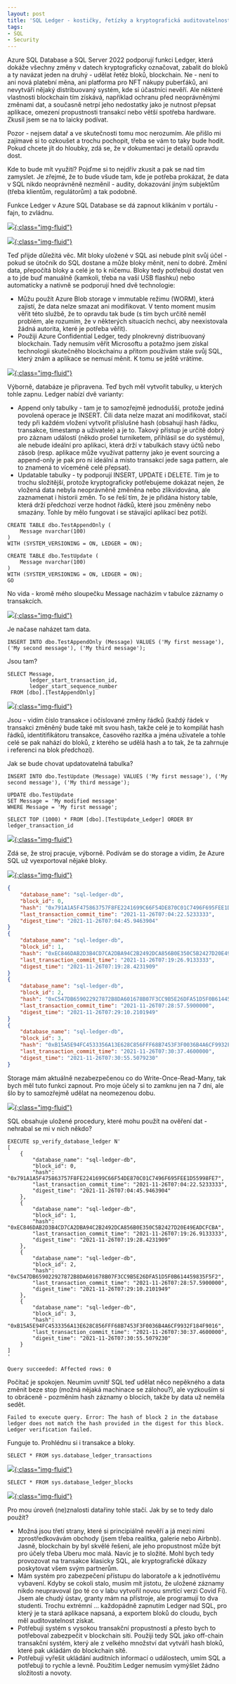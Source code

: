 ```yaml
---
layout: post
title: 'SQL Ledger - kostičky, řetízky a kryptografická auditovatelnost vašich dat bez složitostí'
tags:
- SQL
- Security
---
```

Azure SQL Database a SQL Server 2022 podporují funkci Ledger, která dokáže všechny změny v datech kryptograficky označovat, zabalit do bloků a ty navázat jeden na druhý - udělat řetěz bloků, blockchain. Ne - není to ani nová platební měna, ani platforma pro NFT nákupy puberťáků, ani nevytváří nějaký distribuovaný systém, kde si účastníci nevěří. Ale některé vlastnosti blockchain tím získává, například ochranu před neoprávněnými změnami dat, a současně netrpí jeho nedostatky jako je nutnost přepsat aplikace, omezení propustnosti transakcí nebo větší spotřeba hardware. Zkusil jsem se na to laicky podívat.

Pozor - nejsem datař a ve skutečnosti tomu moc nerozumím. Ale přišlo mi zajímavé si to ozkoušet a trochu pochopit, třeba se vám to taky bude hodit. Pokud chcete jít do hloubky, zdá se, že v dokumentaci je detailů opravdu dost.

Kde to bude mít využití? Pojďme si to nejdřív zkusit a pak se nad tím zamyslet. Je zřejmé, že to bude všude tam, kde je potřeba prokázat, že data v SQL nikdo neoprávněně nezměnil - audity, dokazování jiným subjektům (třeba klientům, regulátorům) a tak podobně.

Funkce Ledger v Azure SQL Database se dá zapnout klikáním v portálu - fajn, to zvládnu.

[![](/images/2021/2021-11-26-07-49-28.png){:class="img-fluid"}](/images/2021/2021-11-26-07-49-28.png)

[![](/images/2021/2021-11-26-07-49-49.png){:class="img-fluid"}](/images/2021/2021-11-26-07-49-49.png)

Teď přijde důležitá věc. Mít bloky uložené v SQL asi nebude plnit svůj účel - pokud se útočník do SQL dostane a může bloky měnit, není to dobré. Změní data, přepočítá bloky a celé je to k ničemu. Bloky tedy potřebuji dostat ven a to jde buď manuálně (kamkoli, třeba na vaší USB flashku) nebo automaticky a nativně se podporují hned dvě technologie:

- Můžu použít Azure Blob storage v immutable režimu (WORM), která zajistí, že data nelze smazat ani modifikovat. V tento moment musím věřit této službě, že to opravdu tak bude (s tím bych určitě neměl problém, ale rozumím, že v některých situacích nechci, aby neexistovala žádná autorita, které je potřeba věřit).
- Použiji Azure Confidential Ledger, tedy plnokrevný distribuovaný blockchain. Tady nemusím věřit Microsoftu a potažmo jsem získal technologii skutečněho blockchainu a přitom používám stále svůj SQL, který znám a aplikace se nemusí měnit. K tomu se ještě vrátíme.

[![](/images/2021/2021-11-26-07-50-11.png){:class="img-fluid"}](/images/2021/2021-11-26-07-50-11.png)

Výborně, databáze je připravena. Teď bych měl vytvořit tabulky, u kterých tohle zapnu. Ledger nabízí dvě varianty:
- Append only tabulky - tam je to samozřejmě jednodušší, protože jediná povolená operace je INSERT. Čili data nelze mazat ani modifikovat, stačí tedy při každém vložení vytvořit příslušné hash (obsahují hash řádku, transakce, timestamp a uživatele) a je to. Takový přístup je určitě dobrý pro záznam událostí (někdo prošel turniketem, přihlásil se do systému), ale nebude ideální pro aplikaci, která drží v tabulkách stavy účtů nebo zásob (resp. aplikace může využívat patterny jako je event sourcing a append-only je pak pro ni ideální a místo transakcí jede saga pattern, ale to znamená to víceméně celé přepsat).
- Updatable tabulky - ty podporují INSERT, UPDATE i DELETE. Tím je to trochu složitější, protože kryptograficky potřebujeme dokázat nejen, že vložená data nebyla neoprávněně změněna nebo zlikvidována, ale zaznamenat i historii změn. To se řeší tím, že je přidána history table, která drží předchozí verze hodnot řádků, které jsou změněny nebo smazány. Tohle by mělo fungovat i se stávající aplikací bez potíží.

```
CREATE TABLE dbo.TestAppendOnly (
    Message nvarchar(100)
)
WITH (SYSTEM_VERSIONING = ON, LEDGER = ON);

CREATE TABLE dbo.TestUpdate (
    Message nvarchar(100)
)
WITH (SYSTEM_VERSIONING = ON, LEDGER = ON);
GO
```

No vida - kromě mého sloupečku Message nacházím v tabulce záznamy o transakcích.

[![](/images/2021/2021-11-26-08-25-33.png){:class="img-fluid"}](/images/2021/2021-11-26-08-25-33.png)

Je načase naházet tam data.

```
INSERT INTO dbo.TestAppendOnly (Message) VALUES ('My first message'), ('My second message'), ('My third message');
```

Jsou tam?

```
SELECT Message,
       ledger_start_transaction_id,
	   ledger_start_sequence_number
 FROM [dbo].[TestAppendOnly]
```

[![](/images/2021/2021-11-26-08-25-11.png){:class="img-fluid"}](/images/2021/2021-11-26-08-25-11.png)

Jsou - vidím číslo transakce i očíslované změny řádků (každý řádek v transakci změněný bude také mít svou hash, takže celé je to kompilát hash řádků, identitifikátoru transakce, časového razítka a jména uživatele a tohle celé se pak nahází do bloků, z kterého se udělá hash a to tak, že ta zahrnuje i referenci na blok předchozí).

Jak se bude chovat updatovatelná tabulka?

```
INSERT INTO dbo.TestUpdate (Message) VALUES ('My first message'), ('My second message'), ('My third message');

UPDATE dbo.TestUpdate 
SET Message = 'My modified message' 
WHERE Message = 'My first message';

SELECT TOP (1000) * FROM [dbo].[TestUpdate_Ledger] ORDER BY ledger_transaction_id
```

[![](/images/2021/2021-11-26-08-39-46.png){:class="img-fluid"}](/images/2021/2021-11-26-08-39-46.png)

Zdá se, že stroj pracuje, výborně. Podívám se do storage a vidím, že Azure SQL už vyexportoval nějaké bloky.

[![](/images/2021/2021-11-26-08-31-30.png){:class="img-fluid"}](/images/2021/2021-11-26-08-31-30.png)

```json
{
    "database_name": "sql-ledger-db",
    "block_id": 0,
    "hash": "0x791A1A5F475863757F8FE2241699C66F54DE870C01C7496F695FEE1D55998FE7",
    "last_transaction_commit_time": "2021-11-26T07:04:22.5233333",
    "digest_time": "2021-11-26T07:04:45.9463904"
}
{
    "database_name": "sql-ledger-db",
    "block_id": 1,
    "hash": "0xEC846DAB2D3B4CD7CA2DBA94C2B2492DCA856B0E350C5B2427D20E49EADCFCBA",
    "last_transaction_commit_time": "2021-11-26T07:19:26.9133333",
    "digest_time": "2021-11-26T07:19:28.4231909"
}
{
    "database_name": "sql-ledger-db",
    "block_id": 2,
    "hash": "0xC547DB659022927872B8DA601678B07F3CC9B5E26DFA51D5F0B614459835F5F2",
    "last_transaction_commit_time": "2021-11-26T07:28:57.5900000",
    "digest_time": "2021-11-26T07:29:10.2101949"
}
{
    "database_name": "sql-ledger-db",
    "block_id": 3,
    "hash": "0xB15A5E94FC4533356A13E628C856FFF68B7453F3F0036B4A6CF9932F184F9016",
    "last_transaction_commit_time": "2021-11-26T07:30:37.4600000",
    "digest_time": "2021-11-26T07:30:55.5079230"
}
```

Storage mám aktuálně nezabezpečenou co do Write-Once-Read-Many, tak bych měl tuto funkci zapnout. Pro moje účely si to zamknu jen na 7 dní, ale šlo by to samozřejmě udělat na neomezenou dobu.

[![](/images/2021/2021-11-26-08-58-12.png){:class="img-fluid"}](/images/2021/2021-11-26-08-58-12.png)


SQL obsahuje uložené procedury, které mohu použít na ověření dat - nehrabal se mi v nich někdo?

```
EXECUTE sp_verify_database_ledger N'
[
    {
        "database_name": "sql-ledger-db",
        "block_id": 0,
        "hash": "0x791A1A5F475863757F8FE2241699C66F54DE870C01C7496F695FEE1D55998FE7",
        "last_transaction_commit_time": "2021-11-26T07:04:22.5233333",
        "digest_time": "2021-11-26T07:04:45.9463904"
    },
    {
        "database_name": "sql-ledger-db",
        "block_id": 1,
        "hash": "0xEC846DAB2D3B4CD7CA2DBA94C2B2492DCA856B0E350C5B2427D20E49EADCFCBA",
        "last_transaction_commit_time": "2021-11-26T07:19:26.9133333",
        "digest_time": "2021-11-26T07:19:28.4231909"
    },
    {
        "database_name": "sql-ledger-db",
        "block_id": 2,
        "hash": "0xC547DB659022927872B8DA601678B07F3CC9B5E26DFA51D5F0B614459835F5F2",
        "last_transaction_commit_time": "2021-11-26T07:28:57.5900000",
        "digest_time": "2021-11-26T07:29:10.2101949"
    },
    {
        "database_name": "sql-ledger-db",
        "block_id": 3,
        "hash": "0xB15A5E94FC4533356A13E628C856FFF68B7453F3F0036B4A6CF9932F184F9016",
        "last_transaction_commit_time": "2021-11-26T07:30:37.4600000",
        "digest_time": "2021-11-26T07:30:55.5079230"
    }
]
'

Query succeeded: Affected rows: 0
```

Počítač je spokojen. Neumím uvnitř SQL teď udělat něco nepěkného a data změnit beze stop (možná nějaká machinace se zálohou?), ale vyzkouším si to obráceně - pozměním hash záznamy o blocích, takže by data už neměla sedět.

```
Failed to execute query. Error: The hash of block 2 in the database ledger does not match the hash provided in the digest for this block.
Ledger verification failed.
```

Funguje to. Prohlédnu si i transakce a bloky.

```
SELECT * FROM sys.database_ledger_transactions
```

[![](/images/2021/2021-11-26-13-22-22.png){:class="img-fluid"}](/images/2021/2021-11-26-13-22-22.png)

```
SELECT * FROM sys.database_ledger_blocks
```

[![](/images/2021/2021-11-26-13-23-01.png){:class="img-fluid"}](/images/2021/2021-11-26-13-23-01.png)

Pro mou úroveň (ne)znalosti datařiny tohle stačí. Jak by se to tedy dalo použít?
- Možná jsou třetí strany, které si principiálně nevěří a já mezi nimi zprostředkovávám obchody (jsem třeba realitka, galerie nebo Airbnb). Jasně, blockchain by byl skvělé řešení, ale jeho propustnost může být pro účely třeba Uberu moc malá. Navíc je to složité. Mohl bych tedy provozovat na transakce klasicky SQL, ale kryptografické důkazy poskytovat všem svým partnerům.
- Mám systém pro zabezpečení přístupu do laboratoře a k jednotlivému vybavení. Kdyby se cokoli stalo, musím mít jistotu, že uložené záznamy nikdo neupravoval (po té co v labu vytvořil novou smrtící verzi Covid Fí). Jsem ale chudý ústav, granty mám na přístroje, ale programují to dva studenti. Trochu extrémní ... každopádně zapnutím Ledger nad SQL, pro který je ta stará aplikace napsaná, a exportem bloků do cloudu, bych měl auditovatelnost získat.
- Potřebuji systém s vysokou transakční propustností a přesto bych to potřeboval zabezpečit v blockchain síti. Použiji tedy SQL jako off-chain transakční systém, který ale z velkého množství dat vytváří hash bloků, které pak ukládám do blockchain sítě.
- Potřebuji vyřešit ukládání auditních informací o událostech, umím SQL a potřebuji to rychle a levně. Použitím Ledger nemusím vymýšlet žádno složitosti a novoty.
